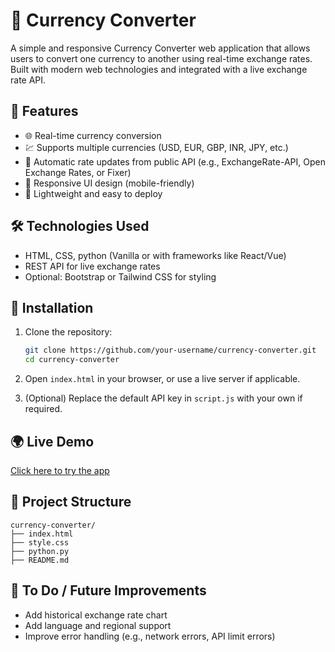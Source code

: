 # 💱 Currency Converter

A simple and responsive Currency Converter web application that allows users to convert one currency to another using real-time exchange rates. Built with modern web technologies and integrated with a live exchange rate API.

## 🚀 Features

* 🌐 Real-time currency conversion
* 💹 Supports multiple currencies (USD, EUR, GBP, INR, JPY, etc.)
* 🔄 Automatic rate updates from public API (e.g., ExchangeRate-API, Open Exchange Rates, or Fixer)
* 📱 Responsive UI design (mobile-friendly)
* 💾 Lightweight and easy to deploy

## 🛠️ Technologies Used

* HTML, CSS, python (Vanilla or with frameworks like React/Vue)
* REST API for live exchange rates
* Optional: Bootstrap or Tailwind CSS for styling

## 🔧 Installation

1. Clone the repository:

   ```bash
   git clone https://github.com/your-username/currency-converter.git
   cd currency-converter
   ```

2. Open `index.html` in your browser, or use a live server if applicable.

3. (Optional) Replace the default API key in `script.js` with your own if required.

## 🌍 Live Demo

[Click here to try the app](http://127.0.0.1:5000)

## 📂 Project Structure

```
currency-converter/
├── index.html
├── style.css
├── python.py
├── README.md
```

## 📌 To Do / Future Improvements

* Add historical exchange rate chart
* Add language and regional support
* Improve error handling (e.g., network errors, API limit errors)

